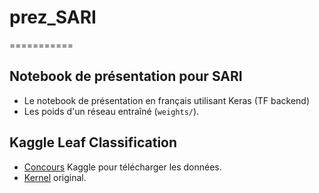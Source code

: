# prez_SARI
===========

## Notebook de présentation pour SARI
* Le notebook de présentation en français utilisant Keras (TF backend)
* Les poids d'un réseau entraîné (```weights/```).

## Kaggle Leaf Classification
* [Concours](https://www.kaggle.com/c/leaf-classification) Kaggle pour télécharger les données. 
* [Kernel](https://www.kaggle.com/abhmul/keras-convnet-lb-0-0052-w-visualization) original. 
